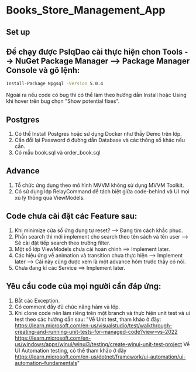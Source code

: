 # Books_Store_Management_App

## Set up

## Để chạy được PslqDao cài thực hiện chon Tools --> NuGet Package Manager --> Package Manager Console và gõ lệnh:
```bash
Install-Package Npgsql -Version 5.0.4
```

Ngoài ra nếu code có bug thì có thể làm theo hướng dẫn Install hoặc Using khi hover trên bug chọn "Show potential fixes".

## Postgres
1. Có thể Install Postgres hoặc sử dụng Docker như thầy Demo trên lớp.
2. Cần đổi lại Password ở đường dẫn Database và các thông số khác nếu cần.
3. Có mẫu book.sql và order_book.sql


## Advance

1. Tổ chức ứng dụng theo mô hình MVVM không sử dụng MVVM Toolkit.
2. Có sử dụng lớp RelayCommand để tách biệt giữa code-behind và UI mọi xủ lý thông qua ViewModels.

## Code chưa cài đặt các Feature sau:
1. Khi minimize cửa sổ ứng dụng tự reset? --> Đang tìm cách khắc phục.
2. Phần search thì mới implement cho search theo tên sách và tên user --> Sẽ cài đặt tiếp search theo trường filter.
3. Một số lớp ViewModels chưa cài hoàn chỉnh ==> Implement later.
4. Các hiệu ứng về animation và transition chưa thực hiện --> Implement later --> Cái này cũng được xem là một advance hôm trước thầy có nói.
5. Chưa đang kí các Service ==> Implement later.

## Yêu cầu code của mọi người cần đáp ứng:
1. Bắt các Exception.
2. Có comment đầy đủ chức năng hàm và lớp.
3. Khi clone code nên làm riêng trên một branch và thực hiện unit test và ui test theo các hướng dẫn sau:
  "Về Unit test, tham khảo ở đây: 
     https://learn.microsoft.com/en-us/visualstudio/test/walkthrough-creating-and-running-unit-tests-for-managed-code?view=vs-2022
     https://learn.microsoft.com/en-us/windows/apps/winui/winui3/testing/create-winui-unit-test-project
  Về UI Automation testing, có thể tham khảo ở đây
  https://learn.microsoft.com/en-us/dotnet/framework/ui-automation/ui-automation-fundamentals"
